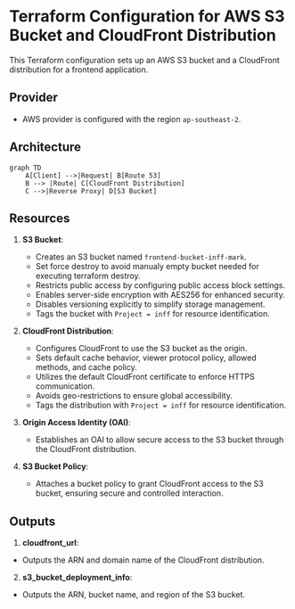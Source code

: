# Terraform Configuration for AWS S3 Bucket and CloudFront Distribution

This Terraform configuration sets up an AWS S3 bucket and a CloudFront distribution for a frontend application.

## Provider

- AWS provider is configured with the region `ap-southeast-2`.

## Architecture

```mermaid
graph TD
    A[Client] -->|Request| B[Route 53]
    B --> |Route| C[CloudFront Distribution]
    C -->|Reverse Proxy| D[S3 Bucket]
```

## Resources

1. **S3 Bucket**:

   - Creates an S3 bucket named `frontend-bucket-inff-mark`.
   - Set force destroy to avoid manualy empty bucket needed for executing terraform destroy.
   - Restricts public access by configuring public access block settings.
   - Enables server-side encryption with AES256 for enhanced security.
   - Disables versioning explicitly to simplify storage management.
   - Tags the bucket with `Project = inff` for resource identification.

2. **CloudFront Distribution**:

   - Configures CloudFront to use the S3 bucket as the origin.
   - Sets default cache behavior, viewer protocol policy, allowed methods, and cache policy.
   - Utilizes the default CloudFront certificate to enforce HTTPS communication.
   - Avoids geo-restrictions to ensure global accessibility.
   - Tags the distribution with `Project = inff` for resource identification.

3. **Origin Access Identity (OAI)**:

   - Establishes an OAI to allow secure access to the S3 bucket through the CloudFront distribution.

4. **S3 Bucket Policy**:
   - Attaches a bucket policy to grant CloudFront access to the S3 bucket, ensuring secure and controlled interaction.

## Outputs

1. **cloudfront_url**:

- Outputs the ARN and domain name of the CloudFront distribution.

2. **s3_bucket_deployment_info**:

- Outputs the ARN, bucket name, and region of the S3 bucket.
